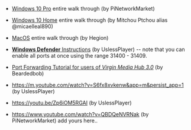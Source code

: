 * [Windows 10 Pro](https://www.youtube.com/watch?v=QBDQeNVRNak) entire walk through (by PiNetworkMarket)

* [Windows 10 Home](https://www.youtube.com/watch?v=D0__7Jw6i0w) entire walk through (by Mitchou Ptchou alias @micaelleal890)

* [MacOS](https://www.hegion.com/setup-guide-for-pi-node/) entire walk through (by Hegion)

* [**Windows Defender** Instructions](https://www.youtube.com/watch?v=FGTev_X9tXI) (by UslessPlayer) -- note that you can enable all ports at once using the range 31400 - 31409. 

* [Port Forwarding Tutorial for users of *Virgin Media Hub 3.0*](https://www.youtube.com/watch?v=WFzSKut0jO4) (by Beardedbob)

* https://m.youtube.com/watch?v=S6fx8xvkenw&app=m&persist_app=1 (by UslessPlayer)

* https://youtu.be/Zp6iOM5RGAI (by UslessPlayer)

* https://www.youtube.com/watch?v=QBDQeNVRNak (by PiNetworkMarket)
add yours here..